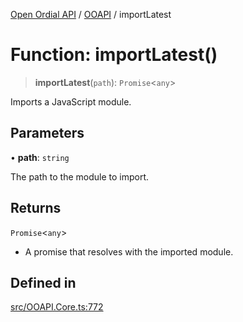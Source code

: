 [Open Ordial API](../../README.md) / [OOAPI](../README.md) / importLatest

# Function: importLatest()

> **importLatest**(`path`): `Promise`\<`any`\>

Imports a JavaScript module.

## Parameters

• **path**: `string`

The path to the module to import.

## Returns

`Promise`\<`any`\>

- A promise that resolves with the imported module.

## Defined in

[src/OOAPI.Core.ts:772](https://github.com/open-ordinal/open-ordinal-api/blob/88ef2e4467b13c07bb5a3ef3483343248c1aa38d/src/OOAPI.Core.ts#L772)
